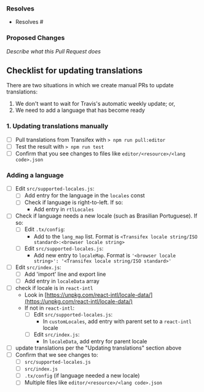 ### Resolves

- Resolves #

### Proposed Changes

_Describe what this Pull Request does_

## Checklist for updating translations

There are two situations in which we create manual PRs to update translations:

1. We don't want to wait for Travis's automatic weekly update; or,
2. We need to add a language that has become ready

### 1. Updating translations manually

* [ ] Pull translations from Transifex with `> npm run pull:editor`
* [ ] Test the result with `> npm run test`
* [ ] Confirm that you see changes to files like `editor/<resource>/<lang code>.json`

### Adding a language

* [ ] Edit `src/supported-locales.js`:
  * [ ] Add entry for the language in the `locales` const
  * [ ] Check if language is right-to-left. If so:
    * Add entry in `rtlLocales`

* [ ] Check if language needs a new locale (such as Brasilian Portuguese). If so:
  * [ ] Edit `.tx/config`:
    * Add to the `lang_map` list. Format is `<Transifex locale string/ISO standard>:<browser locale string>`
  * [ ] Edit `src/supported-locales.js`:
    * Add new entry to `localeMap`. Format is `'<browser locale string>': '<Transifex locale string/ISO standard>'`

* [ ] Edit `src/index.js`:
  * [ ] Add 'import' line and export line
  * [ ] Add entry in `localeData` array

* [ ] check if locale is in `react-intl`
  * Look in [https://unpkg.com/react-intl/locale-data/](https://unpkg.com/react-intl/locale-data/)
  * If not in `react-intl`:
    * [ ] Edit `src/supported-locales.js`:
      * In `customLocales`, add entry with parent set to a `react-intl` locale
    * [ ] Edit `src/index.js`:
      * In `localeData`, add entry for parent locale

* [ ] update translations per the "Updating translations" section above
* [ ] Confirm that we see changes to:
    * [ ] `src/supported-locales.js`
    * [ ] `src/index.js`
    * [ ] `.tx/config` (if language needed a new locale)
    * [ ] Multiple files like `editor/<resource>/<lang code>.json`
